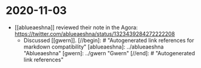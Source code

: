 # 2020-11-03

- [[ablueaeshna]] reviewed their note in the Agora: https://twitter.com/ablueaeshna/status/1323439284272222208
  - Discussed [[gwern]].
[//begin]: # "Autogenerated link references for markdown compatibility"
[ablueaeshna]: ../ablueaeshna "Ablueaeshna"
[gwern]: ../gwern "Gwern"
[//end]: # "Autogenerated link references"